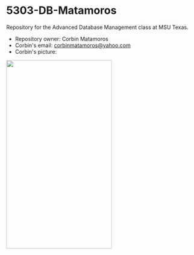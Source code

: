 # 5303-DB-Matamoros
Repository for the Advanced Database Management class at MSU Texas.

- Repository owner: Corbin Matamoros
- Corbin's email: corbinmatamoros@yahoo.com
- Corbin's picture: 

<img src="https://lh3.googleusercontent.com/bHZVGA6JqOTu9TtvCYfrszceKO_Yjg3ONQ-c_RAsVsGCE5S7ihSUIEa1bb03LzlemLASXLSI4iSEYFkj-ynmMRg-sfeVJq3Y2XlLQW3n7fVf8gE2-ldwu_36q_Bdi8mrKTm9M_zoHLuTK6Q0lVt6iuMfL5dLpsStr77__oeELNAdeNsJF_KTUnPeASV6-p6EIq2zuXVUuDkCny91G37Lo_O8XVHmV-h3inW80zG2ZnlwLkGt_W_ssr0_WWT9nofSO5wH5sMzf2z4w1De2I9-5cQd8Qdcj6GmuONamPmvbAa_Ck0hdcB8f3D--yqD5Vby9rLS41dqCnbPCi7FJM72ZyqS0HWYec0IrOv8R5FWP89GC31r7luenUbDpfc3ZyGlScpdIEHwon18kzO_NDfTEBHKVreYRD7pEubUuOExxv3JzIlG6YmJaLP2W3pXJ1hmr5wQksmL5VUfbvbpi94jD48RMAyX6CHbCHEDTBYEX0R8sVZyj3zUJBriB-ZCjRAYBDkkktF1xch3G7rkG73Ht2xxvmdHEdQlVriFxgAeWHXzvXM2JG1SzNEeOcj2Tgsp1zLnYcY9jYSy3QgiehBmK5s-dbN5o_w921VkFfPAYFSuxp93aPAuBI02fisiLj9VxUTG0cESpcNcOaAl4trfhExfU0aG6V0=w506-h898-no" height="500" width="280">
